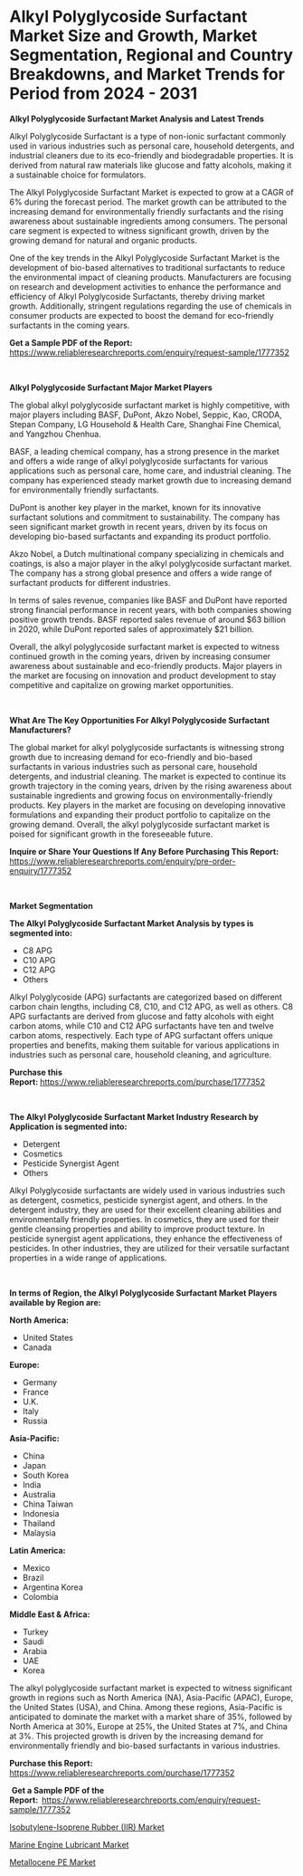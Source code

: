 <p><h1>Alkyl Polyglycoside Surfactant Market Size and Growth, Market Segmentation, Regional and Country Breakdowns, and Market Trends for Period from 2024 -  2031</h1></p><p><strong>Alkyl Polyglycoside Surfactant Market Analysis and Latest Trends</strong></p>
<p><p>Alkyl Polyglycoside Surfactant is a type of non-ionic surfactant commonly used in various industries such as personal care, household detergents, and industrial cleaners due to its eco-friendly and biodegradable properties. It is derived from natural raw materials like glucose and fatty alcohols, making it a sustainable choice for formulators.</p><p>The Alkyl Polyglycoside Surfactant Market is expected to grow at a CAGR of 6% during the forecast period. The market growth can be attributed to the increasing demand for environmentally friendly surfactants and the rising awareness about sustainable ingredients among consumers. The personal care segment is expected to witness significant growth, driven by the growing demand for natural and organic products.</p><p>One of the key trends in the Alkyl Polyglycoside Surfactant Market is the development of bio-based alternatives to traditional surfactants to reduce the environmental impact of cleaning products. Manufacturers are focusing on research and development activities to enhance the performance and efficiency of Alkyl Polyglycoside Surfactants, thereby driving market growth. Additionally, stringent regulations regarding the use of chemicals in consumer products are expected to boost the demand for eco-friendly surfactants in the coming years.</p></p>
<p><strong>Get a Sample PDF of the Report:&nbsp;</strong> <a href="https://www.reliableresearchreports.com/enquiry/request-sample/1777352">https://www.reliableresearchreports.com/enquiry/request-sample/1777352</a></p>
<p>&nbsp;</p>
<p><strong>Alkyl Polyglycoside Surfactant Major Market Players</strong></p>
<p><p>The global alkyl polyglycoside surfactant market is highly competitive, with major players including BASF, DuPont, Akzo Nobel, Seppic, Kao, CRODA, Stepan Company, LG Household & Health Care, Shanghai Fine Chemical, and Yangzhou Chenhua. </p><p>BASF, a leading chemical company, has a strong presence in the market and offers a wide range of alkyl polyglycoside surfactants for various applications such as personal care, home care, and industrial cleaning. The company has experienced steady market growth due to increasing demand for environmentally friendly surfactants.</p><p>DuPont is another key player in the market, known for its innovative surfactant solutions and commitment to sustainability. The company has seen significant market growth in recent years, driven by its focus on developing bio-based surfactants and expanding its product portfolio.</p><p>Akzo Nobel, a Dutch multinational company specializing in chemicals and coatings, is also a major player in the alkyl polyglycoside surfactant market. The company has a strong global presence and offers a wide range of surfactant products for different industries. </p><p>In terms of sales revenue, companies like BASF and DuPont have reported strong financial performance in recent years, with both companies showing positive growth trends. BASF reported sales revenue of around $63 billion in 2020, while DuPont reported sales of approximately $21 billion.</p><p>Overall, the alkyl polyglycoside surfactant market is expected to witness continued growth in the coming years, driven by increasing consumer awareness about sustainable and eco-friendly products. Major players in the market are focusing on innovation and product development to stay competitive and capitalize on growing market opportunities.</p></p>
<p>&nbsp;</p>
<p><strong>What Are The Key Opportunities For Alkyl Polyglycoside Surfactant Manufacturers?</strong></p>
<p><p>The global market for alkyl polyglycoside surfactants is witnessing strong growth due to increasing demand for eco-friendly and bio-based surfactants in various industries such as personal care, household detergents, and industrial cleaning. The market is expected to continue its growth trajectory in the coming years, driven by the rising awareness about sustainable ingredients and growing focus on environmentally-friendly products. Key players in the market are focusing on developing innovative formulations and expanding their product portfolio to capitalize on the growing demand. Overall, the alkyl polyglycoside surfactant market is poised for significant growth in the foreseeable future.</p></p>
<p><strong>Inquire or Share Your Questions If Any Before Purchasing This Report:</strong> <a href="https://www.reliableresearchreports.com/enquiry/pre-order-enquiry/1777352">https://www.reliableresearchreports.com/enquiry/pre-order-enquiry/1777352</a></p>
<p>&nbsp;</p>
<p><strong>Market Segmentation</strong></p>
<p><strong>The Alkyl Polyglycoside Surfactant Market Analysis by types is segmented into:</strong></p>
<p><ul><li>C8 APG</li><li>C10 APG</li><li>C12 APG</li><li>Others</li></ul></p>
<p><p>Alkyl Polyglycoside (APG) surfactants are categorized based on different carbon chain lengths, including C8, C10, and C12 APG, as well as others. C8 APG surfactants are derived from glucose and fatty alcohols with eight carbon atoms, while C10 and C12 APG surfactants have ten and twelve carbon atoms, respectively. Each type of APG surfactant offers unique properties and benefits, making them suitable for various applications in industries such as personal care, household cleaning, and agriculture.</p></p>
<p><strong>Purchase this Report:&nbsp;</strong><a href="https://www.reliableresearchreports.com/purchase/1777352">https://www.reliableresearchreports.com/purchase/1777352</a></p>
<p>&nbsp;</p>
<p><strong>The Alkyl Polyglycoside Surfactant Market Industry Research by Application is segmented into:</strong></p>
<p><ul><li>Detergent</li><li>Cosmetics</li><li>Pesticide Synergist Agent</li><li>Others</li></ul></p>
<p><p>Alkyl Polyglycoside surfactants are widely used in various industries such as detergent, cosmetics, pesticide synergist agent, and others. In the detergent industry, they are used for their excellent cleaning abilities and environmentally friendly properties. In cosmetics, they are used for their gentle cleansing properties and ability to improve product texture. In pesticide synergist agent applications, they enhance the effectiveness of pesticides. In other industries, they are utilized for their versatile surfactant properties in a wide range of applications.</p></p>
<p>&nbsp;</p>
<p><strong>In terms of Region, the Alkyl Polyglycoside Surfactant Market Players available by Region are:</strong></p>
<p>
    <p> <strong> North America: </strong>
        <ul>
            <li>United States</li>
            <li>Canada</li>
        </ul>
        </p> 
    <p> <strong> Europe: </strong>
        <ul>
            <li>Germany</li>
            <li>France</li>
            <li>U.K.</li>
            <li>Italy</li>
            <li>Russia</li>
        </ul>
        </p> 
    <p> <strong> Asia-Pacific: </strong>
        <ul>
            <li>China</li>
            <li>Japan</li>
            <li>South Korea</li>
            <li>India</li>
            <li>Australia</li>
            <li>China Taiwan</li>
            <li>Indonesia</li>
            <li>Thailand</li>
            <li>Malaysia</li>
        </ul>
        </p> 
    <p> <strong> Latin America: </strong>
        <ul>
            <li>Mexico</li>
            <li>Brazil</li>
            <li>Argentina Korea</li>
            <li>Colombia</li>
        </ul>
        </p> 
    <p> <strong> Middle East & Africa: </strong>
        <ul>
            <li>Turkey</li>
            <li>Saudi</li>
            <li>Arabia</li>
            <li>UAE</li>
            <li>Korea</li>
        </ul>
    </p>
    </p>
<p><p>The alkyl polyglycoside surfactant market is expected to witness significant growth in regions such as North America (NA), Asia-Pacific (APAC), Europe, the United States (USA), and China. Among these regions, Asia-Pacific is anticipated to dominate the market with a market share of 35%, followed by North America at 30%, Europe at 25%, the United States at 7%, and China at 3%. This projected growth is driven by the increasing demand for environmentally friendly and bio-based surfactants in various industries.</p></p>
<p><strong>Purchase this Report: </strong><a href="https://www.reliableresearchreports.com/purchase/1777352">https://www.reliableresearchreports.com/purchase/1777352</a></p>
<p>&nbsp;<strong>Get a Sample PDF of the Report:&nbsp;&nbsp;</strong><a href="https://www.reliableresearchreports.com/enquiry/request-sample/1777352">https://www.reliableresearchreports.com/enquiry/request-sample/1777352</a></p>
<p><strong></strong></p>
<p><p><a href="https://view.publitas.com/reportprime-1/isobutylene-isoprene-rubber-iir-market-a-comprehensive-report-of-its-market-share-growth-trends-2023-2030/">Isobutylene-Isoprene Rubber (IIR) Market</a></p><p><a href="https://view.publitas.com/reportprime-1/marine-engine-lubricant-market-offers-provide-insightful-data-for-the-time-period-from-2023-to-2030-and-also-provide-analysis-based-on-application-type-and-region/">Marine Engine Lubricant Market</a></p><p><a href="https://view.publitas.com/reportprime-1/metallocene-pe-market-size-share-trends-analysis-report-by-material-by-type-by-end-user-by-region-and-segment-forecasts-2023-2030/">Metallocene PE Market</a></p></p>